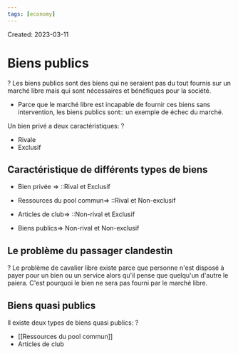 ```yaml
---
tags: [economy]
---
```

Created: 2023-03-11

# Biens publics
?
Les biens publics sont des biens qui ne seraient pas du tout fournis sur un marché libre mais qui sont nécessaires et bénéfiques pour la société.
<!--SR:!2023-10-11,21,150-->

- Parce que le marché libre est incapable de fournir ces biens sans intervention, les biens publics sont:: un exemple de échec du marché.
<!--SR:!2023-10-17,80,190-->

Un bien privé a deux caractéristiques:
?
- Rivale
- Exclusif
<!--SR:!2024-03-22,175,230-->

## Caractéristique de différents types de biens
- Bien privée => ::Rival et Exclusif
<!--SR:!2023-12-04,164,250-->
- Ressources du pool commun=> ::Rival et Non-exclusif
<!--SR:!2023-10-17,134,250-->
- Articles de club=> ::Non-rival et Exclusif
<!--SR:!2023-10-11,132,250-->
- Biens publics=> Non-rival et Non-exclusif

## Le problème du passager clandestin
?
Le problème de cavalier libre existe parce que personne n'est disposé à payer pour un bien ou un service alors qu'il pense que quelqu'un d'autre le paiera. C'est pourquoi le bien ne sera pas fourni par le marché libre.
<!--SR:!2023-11-03,144,250-->

## Biens quasi publics
Il existe deux types de biens quasi publics:
?
- [[Ressources du pool commun]]
- Articles de club
<!--SR:!2023-12-07,71,210-->


